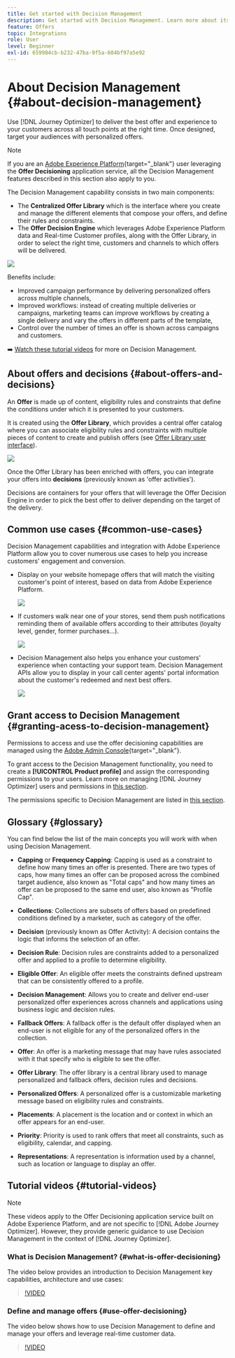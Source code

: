 ```yaml
---
title: Get started with Decision Management
description: Get started with Decision Management. Learn more about its architecture, offers and decisions, as well as common use cases it allows you to perform
feature: Offers
topic: Integrations
role: User
level: Beginner
exl-id: 659984cb-b232-47ba-9f5a-604bf97a5e92
---
```

# About Decision Management {#about-decision-management}

Use [!DNL Journey Optimizer] to deliver the best offer and experience to your customers across all touch points at the right time. Once designed, target your audiences with personalized offers.

>[!NOTE]
>
>If you are an [Adobe Experience Platform](https://experienceleague.adobe.com/docs/experience-platform/landing/home.html){target="_blank"} user leveraging the **Offer Decisioning** application service, all the Decision Management features described in this section also apply to you.

The Decision Management capability consists in two main components:

* The **Centralized Offer Library** which is the interface where you create and manage the different elements that compose your offers, and define their rules and constraints.
* The **Offer Decision Engine** which leverages Adobe Experience Platform data and Real-time Customer profiles, along with the Offer Library, in order to select the right time, customers and channels to which offers will be delivered.

![](../../assets/architecture.png) 

Benefits include:

* Improved campaign performance by delivering personalized offers across multiple channels,
* Improved workflows: instead of creating multiple deliveries or campaigns, marketing teams can improve workflows by creating a single delivery and vary the offers in different parts of the template,
* Control over the number of times an offer is shown across campaigns and customers.

➡️ [Watch these tutorial videos](#tutorial-videos) for more on Decision Management.

## About offers and decisions {#about-offers-and-decisions}

An **Offer** is made up of content, eligibility rules and constraints that define the conditions under which it is presented to your customers.

It is created using the **Offer Library**, which provides a central offer catalog where you can associate eligibility rules and constraints with multiple pieces of content to create and publish offers (see [Offer Library user interface](../get-started/user-interface.md)).

![](../../assets/offer_structure.png) 

Once the Offer Library has been enriched with offers, you can integrate your offers into **decisions** (previously known as 'offer activities').

Decisions are containers for your offers that will leverage the Offer Decision Engine in order to pick the best offer to deliver depending on the target of the delivery.

## Common use cases {#common-use-cases}

Decision Management capabilities and integration with Adobe Experience Platform allow you to cover numerous use cases to help you increase customers' engagement and conversion.

* Display on your website homepage offers that will match the visiting customer's point of interest, based on data from Adobe Experience Platform.

    ![](../../assets/website.png) 

* If customers walk near one of your stores, send them push notifications reminding them of available offers according to their attributes (loyalty level, gender, former purchases...).

    ![](../../assets/push_sample.png) 

* Decision Management also helps you enhance your customers' experience when contacting your support team. Decision Management APIs allow you to display in your call center agents' portal information about the customer's redeemed and next best offers.

    ![](../../assets/do-not-localize/call-center.png)

## Grant access to Decision Management {#granting-acess-to-decision-management}

Permissions to access and use the offer decisioning capabilities are managed using the [Adobe Admin Console](https://helpx.adobe.com/enterprise/managing/user-guide.html){target="_blank"}. 

To grant access to the  Decision Management functionality, you need to create a **[!UICONTROL Product profile]** and assign the corresponding permissions to your users. Learn more on managing [!DNL Journey Optimizer] users and permissions in [this section](../../administration/permissions.md).

The permissions specific to Decision Management are listed in [this section](../../administration/high-low-permissions.md#decisions-permissions).

## Glossary {#glossary}

You can find below the list of the main concepts you will work with when using Decision Management. 

* **Capping** or **Frequency Capping**: Capping is used as a constraint to define how many times an offer is presented. There are two types of caps, how many times an offer can be proposed across the combined target audience, also known as "Total caps" and how many times an offer can be proposed to the same end user, also known as "Profile Cap".

* **Collections**: Collections are subsets of offers based on predefined conditions defined by a marketer, such as category of the offer.

* **Decision** (previously known as Offer Activity): A decision contains the logic that informs the selection of an offer.

* **Decision Rule**: Decision rules are constraints added to a personalized offer and applied to a profile to determine eligibility.

* **Eligible Offer**: An eligible offer meets the constraints defined upstream that can be consistently offered to a profile.

* **Decision Management**: Allows you to create and deliver end-user personalized offer experiences across channels and applications using business logic and decision rules.

* **Fallback Offers**: A fallback offer is the default offer displayed when an end-user is not eligible for any of the personalized offers in the collection.

* **Offer**: An offer is a marketing message that may have rules associated with it that specify who is eligible to see the offer.

* **Offer Library**: The offer library is a central library used to manage personalized and fallback offers, decision rules and decisions.

* **Personalized Offers**: A personalized offer is a customizable marketing message based on eligibility rules and constraints.

* **Placements**: A placement is the location and or context in which an offer appears for an end-user.

* **Priority**: Priority is used to rank offers that meet all constraints, such as eligibility, calendar, and capping.

* **Representations**: A representation is information used by a channel, such as location or language to display an offer.


## Tutorial videos {#tutorial-videos}

>[!NOTE]
>
>These videos apply to the Offer Decisioning application service built on Adobe Experience Platform, and are not specific to [!DNL Adobe Journey Optimizer]. However, they provide generic guidance to use Decision Management in the context of [!DNL Journey Optimizer].

### What is Decision Management? {#what-is-offer-decisioning}

The video below provides an introduction to Decision Management key capabilities, architecture and use cases:

>[!VIDEO](https://video.tv.adobe.com/v/326961?quality=12&learn=on)

### Define and manage offers {#use-offer-decisioning}

The video below shows how to use Decision Management to define and manage your offers and leverage real-time customer data.

>[!VIDEO](https://video.tv.adobe.com/v/326841?quality=12&learn=on)
